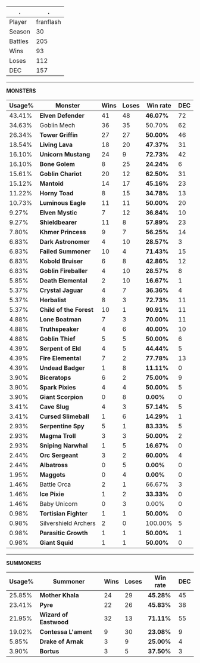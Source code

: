 .|.
|-|-
Player|franflash
Season|30
Battles|205
Wins|93
Loses|112
DEC|157

---
**MONSTERS**

Usage%|Monster|Wins|Loses|Win rate|DEC|
-|-|-|-|-|-|
43.41%|**Elven Defender**|41|48|**46.07%**|72|
34.63%|Goblin Mech|36|35|50.70%|62|
26.34%|**Tower Griffin**|27|27|**50.00%**|46|
18.54%|**Living Lava**|18|20|**47.37%**|31|
16.10%|**Unicorn Mustang**|24|9|**72.73%**|42|
16.10%|**Bone Golem**|8|25|**24.24%**|6|
15.61%|**Goblin Chariot**|20|12|**62.50%**|31|
15.12%|**Mantoid**|14|17|**45.16%**|23|
11.22%|**Horny Toad**|8|15|**34.78%**|13|
10.73%|**Luminous Eagle**|11|11|**50.00%**|20|
9.27%|**Elven Mystic**|7|12|**36.84%**|10|
9.27%|**Shieldbearer**|11|8|**57.89%**|23|
7.80%|**Khmer Princess**|9|7|**56.25%**|14|
6.83%|**Dark Astronomer**|4|10|**28.57%**|3|
6.83%|**Failed Summoner**|10|4|**71.43%**|15|
6.83%|**Kobold Bruiser**|6|8|**42.86%**|12|
6.83%|**Goblin Fireballer**|4|10|**28.57%**|8|
5.85%|**Death Elemental**|2|10|**16.67%**|1|
5.37%|**Crystal Jaguar**|4|7|**36.36%**|4|
5.37%|**Herbalist**|8|3|**72.73%**|11|
5.37%|**Child of the Forest**|10|1|**90.91%**|11|
4.88%|**Lone Boatman**|7|3|**70.00%**|11|
4.88%|**Truthspeaker**|4|6|**40.00%**|10|
4.88%|**Goblin Thief**|5|5|**50.00%**|6|
4.39%|**Serpent of Eld**|4|5|**44.44%**|5|
4.39%|**Fire Elemental**|7|2|**77.78%**|13|
4.39%|**Undead Badger**|1|8|**11.11%**|0|
3.90%|**Biceratops**|6|2|**75.00%**|9|
3.90%|**Spark Pixies**|4|4|**50.00%**|5|
3.90%|**Giant Scorpion**|0|8|**0.00%**|0|
3.41%|**Cave Slug**|4|3|**57.14%**|5|
3.41%|**Cursed Slimeball**|1|6|**14.29%**|1|
2.93%|**Serpentine Spy**|5|1|**83.33%**|5|
2.93%|**Magma Troll**|3|3|**50.00%**|2|
2.93%|**Sniping Narwhal**|1|5|**16.67%**|0|
2.44%|**Orc Sergeant**|3|2|**60.00%**|4|
2.44%|**Albatross**|0|5|**0.00%**|0|
1.95%|**Maggots**|0|4|**0.00%**|0|
1.46%|Battle Orca|2|1|66.67%|3|
1.46%|**Ice Pixie**|1|2|**33.33%**|0|
1.46%|Baby Unicorn|0|3|0.00%|0|
0.98%|**Tortisian Fighter**|1|1|**50.00%**|0|
0.98%|Silvershield Archers|2|0|100.00%|5|
0.98%|**Parasitic Growth**|1|1|**50.00%**|1|
0.98%|**Giant Squid**|1|1|**50.00%**|0|

---
**SUMMONERS**

Usage%|Summoner|Wins|Loses|Win rate|DEC|
-|-|-|-|-|-|
25.85%|**Mother Khala**|24|29|**45.28%**|45|
23.41%|**Pyre**|22|26|**45.83%**|38|
21.95%|**Wizard of Eastwood**|32|13|**71.11%**|55|
19.02%|**Contessa L'ament**|9|30|**23.08%**|9|
5.85%|**Drake of Arnak**|3|9|**25.00%**|4|
3.90%|**Bortus**|3|5|**37.50%**|3|
